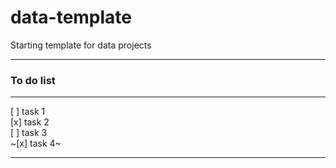 # data-template
Starting template for data projects

---





### To do list
---
[ ] task 1  
[x] task 2  
[ ] task 3  
~[x] task 4~  

--- 
